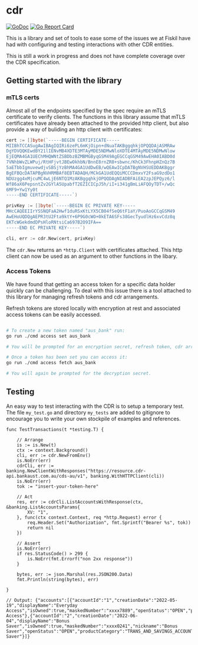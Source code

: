 # cdr

[![GoDoc](https://godoc.org/github.com/fiskil/cdr?status.svg)](https://godoc.org/github.com/fiskil/cdr)
[![Go Report Card](https://goreportcard.com/badge/github.com/fiskil/cdr)](https://goreportcard.com/report/github.com/fiskil/cdr)


This is a library and set of tools to ease some of the issues we at Fiskil have had with configuring and testing interactions with other CDR entities.

This is still a work in progress and does not have complete coverage over the CDR specification.

## Getting started with the library

### mTLS certs

Almost all of the endpoints specified by the spec require an mTLS certificate to verify clients. The functions in this library assume that mTLS certificates have already been attached to the provided http client, but also provide a way of buliding an http client with certificates:

```go
cert := []byte(`-----BEGIN CERTIFICATE-----
MIIBhTCCASugAwIBAgIQIRi6zePL6mKjOipn+dNuaTAKBggqhkjOPQQDAjASMRAw
DgYDVQQKEwdBY21lIENvMB4XDTE3MTAyMDE5NDMwNloXDTE4MTAyMDE5NDMwNlow
EjEQMA4GA1UEChMHQWNtZSBDbzBZMBMGByqGSM49AgEGCCqGSM49AwEHA0IABD0d
7VNhbWvZLWPuj/RtHFjvtJBEwOkhbN/BnnE8rnZR8+sbwnc/KhCk3FhnpHZnQz7B
5aETbbIgmuvewdjvSBSjYzBhMA4GA1UdDwEB/wQEAwICpDATBgNVHSUEDDAKBggr
BgEFBQcDATAPBgNVHRMBAf8EBTADAQH/MCkGA1UdEQQiMCCCDmxvY2FsaG9zdDo1
NDUzgg4xMjcuMC4wLjE6NTQ1MzAKBggqhkjOPQQDAgNIADBFAiEA2zpJEPQyz6/l
Wf86aX6PepsntZv2GYlA5UpabfT2EZICICpJ5h/iI+i341gBmLiAFQOyTDT+/wQc
6MF9+Yw1Yy0t
-----END CERTIFICATE-----`)

privKey := []byte(`-----BEGIN EC PRIVATE KEY-----
MHcCAQEEIIrYSSNQFaA2Hwf1duRSxKtLYX5CB04fSeQ6tF1aY/PuoAoGCCqGSM49
AwEHoUQDQgAEPR3tU2Fta9ktY+6P9G0cWO+0kETA6SFs38GecTyudlHz6xvCdz8q
EKTcWGekdmdDPsHloRNtsiCa697B2O9IFA==
-----END EC PRIVATE KEY-----`)

cli, err := cdr.New(cert, privKey)
```

The `cdr.New` returns an `*http.Client` with certificates attached. This http client can now be used as an argument to other functions in the libary.

### Access Tokens

We have found that getting an access token for a specific data holder quickly can be challenging. To deal with this issue there is a tool attached to this library for managing refresh tokens and cdr arrangements. 

Refresh tokens are stored locally with encryption at rest and associated access tokens can be easily accessed.

```bash

# To create a new token named "aus_bank" run:
go run ./cmd access set aus_bank

# You will be prompted for an encryption secret, refresh token, cdr arrangment id, and various information about the data holder.

# Once a token has been set you can access it:
go run ./cmd access fetch aus_bank

# You will again be prompted for the decryption secret.
```

## Testing

An easy way to test interacting with the CDR is to setup a temporary test. The file `my_test.go` and directory `my_tests` are added to gitignore to encourage you to write your own stockpile of examples and references.

```
func TestTransactions(t *testing.T) {

	// Arrange
	is := is.New(t)
	ctx := context.Background()
	cli, err := cdr.NewFromEnv()
	is.NoErr(err)
	cdrCli, err := banking.NewClientWithResponses("https://resource.cdr-api.bankaust.com.au/cds-au/v1", banking.WithHTTPClient(cli))
	is.NoErr(err)
	tok := "insert-your-token-here"

	// Act
	res, err := cdrCli.ListAccountsWithResponse(ctx, &banking.ListAccountsParams{
		XV: "1",
	}, func(ctx context.Context, req *http.Request) error {
		req.Header.Set("Authorization", fmt.Sprintf("Bearer %s", tok))
		return nil
	})

	// Assert
	is.NoErr(err)
	if res.StatusCode() > 299 {
		is.NoErr(fmt.Errorf("non 2xx response"))
	}

	bytes, err := json.Marshal(res.JSON200.Data)
	fmt.Println(string(bytes), err)

}

// Output: {"accounts":[{"accountId":"1","creationDate":"2022-05-19","displayName":"Everyday Access","isOwned":true,"maskedNumber":"xxxx7889","openStatus":"OPEN","productCategory":"TRANS_AND_SAVINGS_ACCOUNTS","productName":"Everyday Access"},{"accountId":"2","creationDate":"2022-06-04","displayName":"Bonus Saver","isOwned":true,"maskedNumber":"xxxx0241","nickname":"Bonus Saver","openStatus":"OPEN","productCategory":"TRANS_AND_SAVINGS_ACCOUNTS","productName":"Bonus Saver"}]}
```
